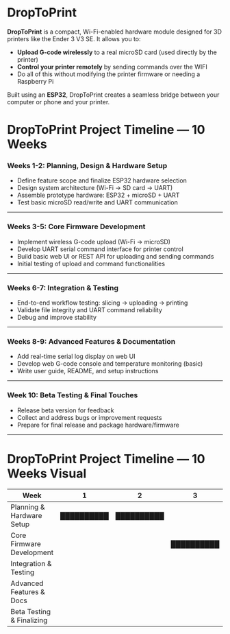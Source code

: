 # DropToPrint

**DropToPrint** is a compact, Wi-Fi-enabled hardware module designed for 3D printers like the Ender 3 V3 SE. It allows you to:

- **Upload G-code wirelessly** to a real microSD card (used directly by the printer)
- **Control your printer remotely** by sending commands over the WIFI
- Do all of this without modifying the printer firmware or needing a Raspberry Pi

Built using an **ESP32**, DropToPrint creates a seamless bridge between your computer or phone and your printer.

# DropToPrint Project Timeline — 10 Weeks

### Weeks 1-2: Planning, Design & Hardware Setup
- Define feature scope and finalize ESP32 hardware selection  
- Design system architecture (Wi-Fi → SD card → UART)  
- Assemble prototype hardware: ESP32 + microSD + UART  
- Test basic microSD read/write and UART communication

---

### Weeks 3-5: Core Firmware Development
- Implement wireless G-code upload (Wi-Fi → microSD)  
- Develop UART serial command interface for printer control  
- Build basic web UI or REST API for uploading and sending commands  
- Initial testing of upload and command functionalities

---

### Weeks 6-7: Integration & Testing
- End-to-end workflow testing: slicing → uploading → printing  
- Validate file integrity and UART command reliability  
- Debug and improve stability

---

### Weeks 8-9: Advanced Features & Documentation
- Add real-time serial log display on web UI  
- Develop web G-code console and temperature monitoring (basic)  
- Write user guide, README, and setup instructions

---

### Week 10: Beta Testing & Final Touches
- Release beta version for feedback  
- Collect and address bugs or improvement requests  
- Prepare for final release and package hardware/firmware

---

# DropToPrint Project Timeline — 10 Weeks Visual

| Week          | 1 | 2 | 3 | 4 | 5 | 6 | 7 | 8 | 9 | 10 |
|---------------|---|---|---|---|---|---|---|---|---|----|
| Planning & Hardware Setup    | ██████████ | ██████████ |             |             |             |             |             |             |             |     |
| Core Firmware Development    |             |             | ██████████ | ██████████ | ██████████ |             |             |             |             |     |
| Integration & Testing        |             |             |             |             |             | ██████████ | ██████████ |             |             |     |
| Advanced Features & Docs     |             |             |             |             |             |             |             | ██████████ | ██████████ |     |
| Beta Testing & Finalizing    |             |             |             |             |             |             |             |             |             | ██████████ |

